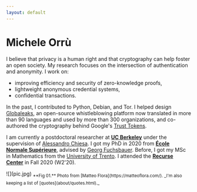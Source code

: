 ```yaml
---
layout: default
---
```


<div class="col-1">

# Michele Orrù

I believe that privacy is a human right and that cryptography can help foster an open society.
My research focuses on the intersection of authentication and anonymity.
I work on:

- improving efficiency and security of zero-knowledge proofs,
- lightweight anonymous credential systems,
- confidential transactions.

In the past, I contributed to Python, Debian, and Tor.
I helped design [Globaleaks](http://globaleaks.org/), an open-source whistleblowing platform
now translated in more than 90 languages and used by more than 300 organizations,
and co-authored the cryptography behind Google's [Trust Tokens](https://developer.chrome.com/en/docs/privacy-sandbox/trust-tokens/).

I am currently a postdoctoral researcher at **[UC Berkeley](https://eecs.berkeley.edu/)** under
the supervision of [Alessandro Chiesa](https://people.eecs.berkeley.edu/~alexch/).
I got my PhD in 2020 from **[École Normale Supérieure](https://crypto.di.ens.fr/)**,
advised by [Georg Fuchsbauer](https://www.di.ens.fr/~fuchsbau).
Before, I got my MSc in Mathematics from the [University of Trento](http://www.maths.unitn.it/en).
I attended the **[Recurse Center](https://recurse.com/)** in Fall 2020 (W2'20).

</div>

<div class="col-2">
  ![](pic.jpg)
  <sub>**Fig 01.** Photo from [Matteo Flora](https://matteoflora.com/). _I'm also keeping a list of [quotes](about/quotes.html)._</sub>
</div>
